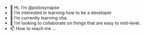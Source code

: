 - 👋 Hi, I’m @psilosynapse
- 👀 I’m interested in learning how to be a developer.
- 🌱 I’m currently learning vba.
- 💞️ I’m looking to collaborate on things that are easy to mid-level.
- 📫 How to reach me ...

<!---
psilosynapse/psilosynapse is a ✨ special ✨ repository because its `README.md` (this file) appears on your GitHub profile.
You can click the Preview link to take a look at your changes.
--->
